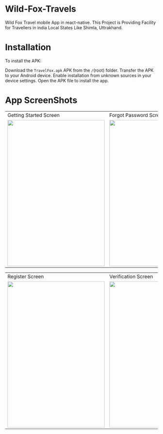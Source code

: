 # Wild-Fox-Travels
Wild Fox Travel mobile App in react-native. This Project is Providing Facility for Travellers in india Local States Like Shimla, Uttrakhand. 

# Installation
To install the APK:

Download the `TravelFox.apk` APK from the `/`(root) folder.
Transfer the APK to your Android device.
Enable installation from unknown sources in your device settings.
Open the APK file to install the app.

# App ScreenShots
<table>
  <tr>
    <td>Getting Started Screen</td>
     <td>Forgot Password Screen</td>
     <td>Login Screen</td>
  </tr>
  <tr>
    <td><img src="https://github.com/ReactNativeSandeep/Wild-Fox-Travels/assets/64374265/c88c1ab0-1cb1-4a64-b5df-a270a3a4c260" width=320 height=480></td>
    <td><img src="https://github.com/ReactNativeSandeep/Wild-Fox-Travels/assets/64374265/034e0251-7a66-477a-8a47-d51a3d0e39d0" width=320 height=480></td>
    <td><img src="https://github.com/ReactNativeSandeep/Wild-Fox-Travels/assets/64374265/db01e1a7-6970-45ea-85ab-699835a8647f" width=320 height=480></td>
  </tr>
</table>

<table>
  <tr>
     <td>Register Screen</td>
     <td>Verification Screen</td>
  </tr>
  <tr>
    <td><img src="https://github.com/ReactNativeSandeep/Wild-Fox-Travels/assets/64374265/d2b88ebb-c979-4e15-9241-f7dc5d8e3e05" width=320 height=480></td>
    <td><img src="https://github.com/ReactNativeSandeep/Wild-Fox-Travels/assets/64374265/91912e83-5906-49b4-9407-7a4fa60172c5" width=320 height=480></td>
  </tr>
</table>

